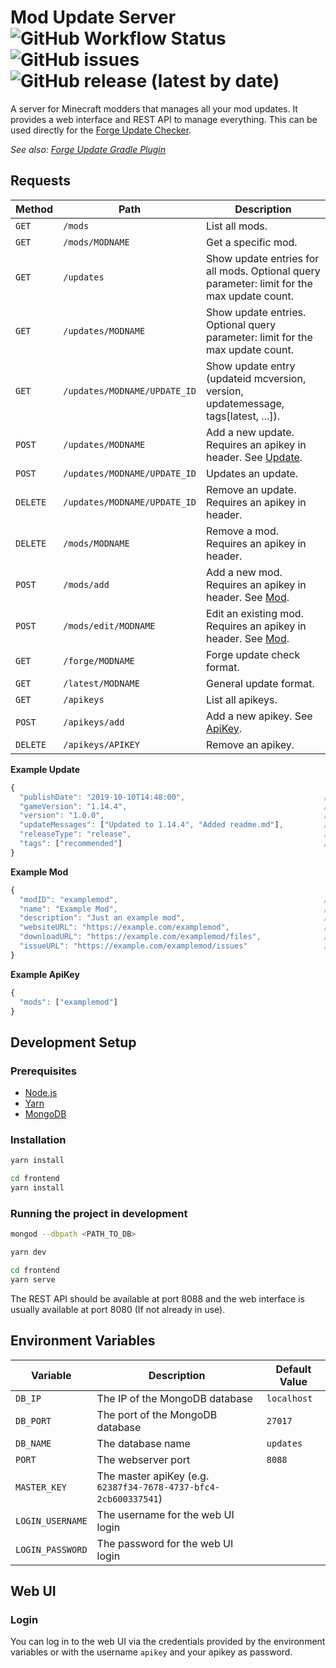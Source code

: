 # Mod Update Server ![GitHub Workflow Status](https://img.shields.io/github/workflow/status/henkelmax/mod-update-server/Build) ![GitHub issues](https://img.shields.io/github/issues-raw/henkelmax/mod-update-server) ![GitHub release (latest by date)](https://img.shields.io/github/v/release/henkelmax/mod-update-server?include_prereleases)

A server for Minecraft modders that manages all your mod updates.
It provides a web interface and REST API to manage everything.
This can be used directly for the [Forge Update Checker](https://mcforge.readthedocs.io/en/latest/gettingstarted/autoupdate/).

*See also: [Forge Update Gradle Plugin](https://github.com/henkelmax/forge-update-plugin)*

## Requests

| Method   | Path                         | Description                                                                                 |
| -------- | ---------------------------- | ------------------------------------------------------------------------------------------- |
| `GET`    | `/mods`                      | List all mods.                                                                              |
| `GET`    | `/mods/MODNAME`              | Get a specific mod.                                                                         |
| `GET`    | `/updates`                   | Show update entries for all mods. Optional query parameter: limit for the max update count. |
| `GET`    | `/updates/MODNAME`           | Show update entries. Optional query parameter: limit for the max update count.              |
| `GET`    | `/updates/MODNAME/UPDATE_ID` | Show update entry (updateid mcversion, version, updatemessage, tags[latest, ...]).          |
| `POST`   | `/updates/MODNAME`           | Add a new update. Requires an apikey in header. See [Update](#update).                      |
| `POST`   | `/updates/MODNAME/UPDATE_ID` | Updates an update.                                                                          |
| `DELETE` | `/updates/MODNAME/UPDATE_ID` | Remove an update. Requires an apikey in header.                                             |
| `DELETE` | `/mods/MODNAME`              | Remove a mod. Requires an apikey in header.                                                 |
| `POST`   | `/mods/add`                  | Add a new mod. Requires an apikey in header. See [Mod](#mod).                               |
| `POST`   | `/mods/edit/MODNAME`         | Edit an existing mod. Requires an apikey in header. See [Mod](#mod).                        |
| `GET`    | `/forge/MODNAME`             | Forge update check format.                                                                  |
| `GET`    | `/latest/MODNAME`            | General update format.                                                                      |
| `GET`    | `/apikeys`                   | List all apikeys.                                                                           |
| `POST`   | `/apikeys/add`               | Add a new apikey. See [ApiKey](#apikey).                                                    |
| `DELETE` | `/apikeys/APIKEY`            | Remove an apikey.                                                                           |

**Example Update**

```js
{
  "publishDate": "2019-10-10T14:48:00",                               // The publishing date (used to order the updates).
  "gameVersion": "1.14.4",                                            // The game version.
  "version": "1.0.0",                                                 // The mod version.
  "updateMessages": ["Updated to 1.14.4", "Added readme.md"],         // The update messages (Changelog etc.).
  "releaseType": "release",                                           // The release type [alpha, beta, release]. Default value: "release".
  "tags": ["recommended"]                                             // Additional tags e.g. recommended.
}
```

**Example Mod**

```js
{
  "modID": "examplemod",                                              // The mod ID (used to identify the mod)
  "name": "Example Mod",                                              // The name of the mod
  "description": "Just an example mod",                               // The mod description
  "websiteURL": "https://example.com/examplemod",                     // The URL to the mods website
  "downloadURL": "https://example.com/examplemod/files",              // The URL to the mods download page
  "issueURL": "https://example.com/examplemod/issues"                 // The issue tracker url of this mod
}
```

**Example ApiKey**

```js
{
  "mods": ["examplemod"]                                                // The mods that this key has access to ("*" for every mod)
}
```

## Development Setup

### Prerequisites

- [Node.js](https://nodejs.org/)
- [Yarn](https://yarnpkg.com/)
- [MongoDB](https://www.mongodb.com/)

### Installation

``` sh
yarn install

cd frontend
yarn install
```

### Running the project in development

``` sh
mongod --dbpath <PATH_TO_DB>

yarn dev

cd frontend
yarn serve
```

The REST API should be available at port 8088 and the web interface is usually available at port 8080 (If not already in use).

## Environment Variables

| Variable         | Description                                                     | Default Value |
| ---------------- | --------------------------------------------------------------- | ------------- |
| `DB_IP`          | The IP of the MongoDB database                                  | `localhost`   |
| `DB_PORT`        | The port of the MongoDB database                                | `27017`       |
| `DB_NAME`        | The database name                                               | `updates`     |
| `PORT`           | The webserver port                                              | `8088`        |
| `MASTER_KEY`     | The master apiKey (e.g. `62387f34-7678-4737-bfc4-2cb600337541`) |               |
| `LOGIN_USERNAME` | The username for the web UI login                               |               |
| `LOGIN_PASSWORD` | The password for the web UI login                               |               |

## Web UI

### Login

You can log in to the web UI via the credentials provided by the environment variables or with the username `apikey` and your apikey as password.

